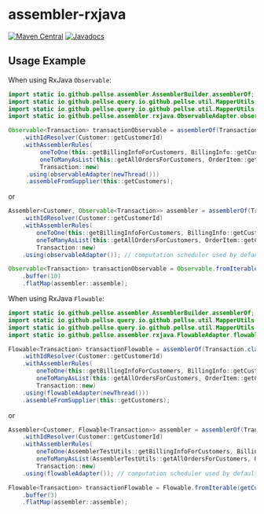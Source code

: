 # assembler-rxjava

[![Maven Central](https://img.shields.io/maven-central/v/io.github.pellse/assembler-rxjava.svg?label=Maven%20Central)](https://search.maven.org/search?q=g:%22io.github.pellse%22%20AND%20a:%22assembler-rxjava%22)
[![Javadocs](http://javadoc.io/badge/io.github.pellse/assembler-rxjava.svg)](http://javadoc.io/doc/io.github.pellse/assembler-rxjava)

## Usage Example

When using RxJava `Observable`:
```java
import static io.github.pellse.assembler.AssemblerBuilder.assemblerOf;
import static io.github.pellse.query.io.github.pellse.util.MapperUtils.oneToOne;
import static io.github.pellse.query.io.github.pellse.util.MapperUtils.oneToManyAsList;
import static io.github.pellse.assembler.rxjava.ObservableAdapter.observableAdapter;

Observable<Transaction> transactionObservable = assemblerOf(Transaction.class)
    .withIdResolver(Customer::getCustomerId)
    .withAssemblerRules(
         oneToOne(this::getBillingInfoForCustomers, BillingInfo::getCustomerId),
         oneToManyAsList(this::getAllOrdersForCustomers, OrderItem::getCustomerId),
         Transaction::new)
     .using(observableAdapter(newThread()))
     .assembleFromSupplier(this::getCustomers);
```
or
```java
Assembler<Customer, Observable<Transaction>> assembler = assemblerOf(Transaction.class)
    .withIdResolver(Customer::getCustomerId)
    .withAssemblerRules(
        oneToOne(this::getBillingInfoForCustomers, BillingInfo::getCustomerId, BillingInfo::new),
        oneToManyAsList(this::getAllOrdersForCustomers, OrderItem::getCustomerId),
        Transaction::new)
    .using(observableAdapter()); // computation scheduler used by default

Observable<Transaction> transactionObservable = Observable.fromIterable(getCustomers())
    .buffer(10)
    .flatMap(assembler::assemble);
```

When using RxJava `Flowable`:
```java
import static io.github.pellse.assembler.AssemblerBuilder.assemblerOf;
import static io.github.pellse.query.io.github.pellse.util.MapperUtils.oneToOne;
import static io.github.pellse.query.io.github.pellse.util.MapperUtils.oneToManyAsList;
import static io.github.pellse.assembler.rxjava.FlowableAdapter.flowableAdapter;

Flowable<Transaction> transactionFlowable = assemblerOf(Transaction.class)
    .withIdResolver(Customer::getCustomerId)
    .withAssemblerRules(
        oneToOne(this::getBillingInfoForCustomers, BillingInfo::getCustomerId),
        oneToManyAsList(this::getAllOrdersForCustomers, OrderItem::getCustomerId),
        Transaction::new)
    .using(flowableAdapter(newThread()))
    .assembleFromSupplier(this::getCustomers);
```
or
```java
Assembler<Customer, Flowable<Transaction>> assembler = assemblerOf(Transaction.class)
    .withIdResolver(Customer::getCustomerId)
    .withAssemblerRules(
        oneToOne(AssemblerTestUtils::getBillingInfoForCustomers, BillingInfo::getCustomerId, BillingInfo::new),
        oneToManyAsList(AssemblerTestUtils::getAllOrdersForCustomers, OrderItem::getCustomerId),
        Transaction::new)
    .using(flowableAdapter()); // computation scheduler used by default

Flowable<Transaction> transactionFlowable = Flowable.fromIterable(getCustomers())
    .buffer(3)
    .flatMap(assembler::assemble);
```

